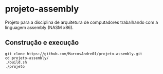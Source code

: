 # projeto-assembly

Projeto para a disciplina de arquitetura de computadores trabalhando com a linguagem assembly (NASM x86).


## Construção e execução

```
git clone https://github.com/MarcosAndre01/projeto-assembly.git
cd projeto-assembly/
./build.sh
./projeto
```
